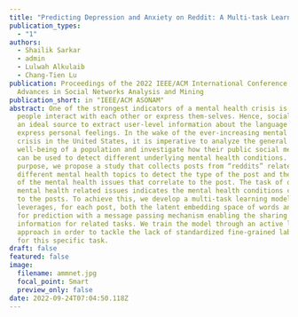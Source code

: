 ```yaml
---
title: "Predicting Depression and Anxiety on Reddit: A Multi-task Learning Approach"
publication_types:
  - "1"
authors:
  - Shailik Sarkar
  - admin
  - Lulwah Alkulaib
  - Chang-Tien Lu
publication: Proceedings of the 2022 IEEE/ACM International Conference on
  Advances in Social Networks Analysis and Mining
publication_short: in "IEEE/ACM ASONAM"
abstract: One of the strongest indicators of a mental health crisis is how
  people interact with each other or express them-selves. Hence, social media is
  an ideal source to extract user-level information about the language used to
  express personal feelings. In the wake of the ever-increasing mental health
  crisis in the United States, it is imperative to analyze the general
  well-being of a population and investigate how their public social media posts
  can be used to detect different underlying mental health conditions. For that
  purpose, we propose a study that collects posts from “reddits” related to
  different mental health topics to detect the type of the post and the nature
  of the mental health issues that correlate to the post. The task of detecting
  mental health related issues indicates the mental health conditions connected
  to the posts. To achieve this, we develop a multi-task learning model that
  leverages, for each post, both the latent embedding space of words and topics
  for prediction with a message passing mechanism enabling the sharing of
  information for related tasks. We train the model through an active learning
  approach in order to tackle the lack of standardized fine-grained label data
  for this specific task.
draft: false
featured: false
image:
  filename: ammnet.jpg
  focal_point: Smart
  preview_only: false
date: 2022-09-24T07:04:50.118Z
---
```

